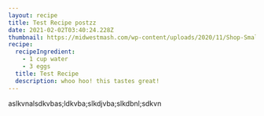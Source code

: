 ```yaml
---
layout: recipe
title: Test Recipe postzz
date: 2021-02-02T03:40:24.228Z
thumbnail: https://midwestmash.com/wp-content/uploads/2020/11/Shop-Small-Banner.png
recipe:
  recipeIngredient:
    - 1 cup water
    - 3 eggs
  title: Test Recipe
  description: whoo hoo! this tastes great!
---
```

aslkvnalsdkvbas;ldkvba;slkdjvba;slkdbnl;sdkvn